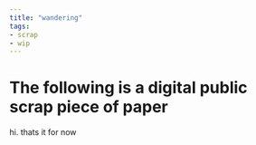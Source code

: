 ```yaml
---
title: "wandering"
tags:
- scrap
- wip
---
```


# The following is a digital public scrap piece of paper

hi. thats it for now